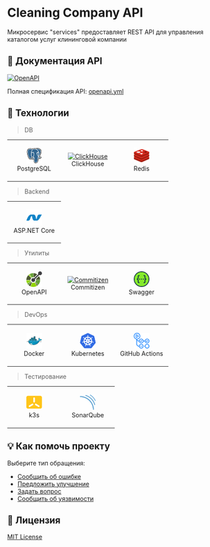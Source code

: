 # Cleaning Company API

Микросервис "services" предоставляет REST API для управления каталогом услуг клининговой компании

## 📖 Документация API

[![OpenAPI](https://img.shields.io/badge/OpenAPI-3.0-green?logo=openapi-initiative)](../openapi.yml)

Полная спецификация API: [openapi.yml](../openapi.yml)

<h2 align="left" id="cleaning-stack">🔧 Технологии</h2>

> DB

<table width='100%'>
  <tr>
    <td align="center" width="110" height="90">
      <a href="#cleaning-stack">
        <img src="https://github.com/devicons/devicon/blob/master/icons/postgresql/postgresql-original.svg" width="36" height="36" alt="PostgreSQL" />
      </a>
      <br>PostgreSQL
    </td>
    <td align="center" width="110" height="90">
      <a href="#cleaning-stack">
        <img src="https://upload.wikimedia.org/wikipedia/commons/0/0e/Clickhouse.png" width="36" height="36" alt="ClickHouse" />
      </a>
      <br>ClickHouse
    </td>
    <td align="center" width="110" height="90">
      <a href="#cleaning-stack">
        <img src="https://github.com/devicons/devicon/blob/master/icons/redis/redis-original.svg" width="36" height="36" alt="Redis" />
      </a>
      <br>Redis
    </td>
  </tr>
</table>

> Backend

<table width='100%'>
  <tr>
    <td align="center" width="110" height="90">
      <a href="#cleaning-stack">
        <img src="https://github.com/devicons/devicon/blob/master/icons/dot-net/dot-net-plain.svg" width="36" height="36" alt="ASP.NET Core" />
      </a>
      <br>ASP.NET Core
    </td>
  </tr>
</table>

> Утилиты

<table width='100%'>
  <tr>
    <td align="center" width="110" height="90">
      <a href="#cleaning-stack">
        <img src="https://github.com/devicons/devicon/blob/master/icons/openapi/openapi-original.svg" width="36" height="36" alt="OpenAPI" />
      </a>
      <br>OpenAPI
    </td>
    <td align="center" width="110" height="90">
      <a href="#cleaning-stack">
        <img src="https://avatars.githubusercontent.com/u/62252524?s=280&v=4" width="36" height="36" alt="Commitizen" />
      </a>
      <br>Commitizen
    </td>
    <td align="center" width="110" height="90">
      <a href="#cleaning-stack">
        <img src="https://github.com/devicons/devicon/blob/master/icons/swagger/swagger-original.svg" width="36" height="36" alt="Swagger" />
      </a>
      <br>Swagger
    </td>
  </tr>
</table>

> DevOps

<table width='100%'>
  <tr>
    <td align='center' width='110' height='90'>
      <a href='#cleaning-stack'>
        <img src='https://github.com/devicons/devicon/blob/master/icons/docker/docker-original.svg' width='36' height='36' alt='Docker'>
      </a>
      <br>Docker
    </td>
    <td align="center" width="110" height="90">
      <a href="#cleaning-stack">
        <img src="https://github.com/devicons/devicon/blob/master/icons/kubernetes/kubernetes-original.svg" width="36" height="36" alt="Kubernetes" />
      </a>
      <br>Kubernetes
    </td>
    <td align="center" width="110" height="90">
      <a href="#cleaning-stack">
        <img src="https://github.com/devicons/devicon/blob/master/icons/githubactions/githubactions-plain.svg" width="36" height="36" alt="GitHub Actions" />
      </a>
      <br>GitHub Actions
    </td>
  </tr>
</table>

> Тестирование

<table width='100%'>
  <tr>
    <td align="center" width="110" height="90">
      <a href="#cleaning-stack">
        <img src="https://github.com/devicons/devicon/blob/master/icons/k3s/k3s-original.svg" width="36" height="36" alt="k3s" />
      </a>
      <br>k3s
    </td>
    <td align="center" width="110" height="90">
      <a href="#cleaning-stack">
        <img src="https://github.com/devicons/devicon/blob/master/icons/sonarqube/sonarqube-original.svg" width="36" height="36" alt="SonarQube" />
      </a>
      <br>SonarQube
    </td>
  </tr>
</table>

## 💡 Как помочь проекту

Выберите тип обращения:

- [Сообщить об ошибке](https://github.com/cleaning-corp/services/issues/new?template=bug_report.md)
- [Предложить улучшение](https://github.com/cleaning-corp/services/issues/new?template=feature_request.md)
- [Задать вопрос](https://github.com/cleaning-corp/services/issues/new?template=question.md)
- [Сообщить об уязвимости](SECURITY.md)

## 📜 Лицензия

[MIT License](LICENSE)
